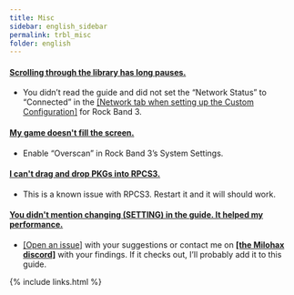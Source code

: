 ```yaml
---
title: Misc
sidebar: english_sidebar
permalink: trbl_misc
folder: english
---
```


<div class="panel-group" id="accordion">
                    <div class="panel panel-default">
                        <div class="panel-heading">
                            <h4 class="panel-title">
                                <a class="noCrossRef accordion-toggle" data-toggle="collapse" data-parent="#accordion" href="#collapseOne">Scrolling through the library has long pauses.</a>
                            </h4>
                        </div>
                        <div id="collapseOne" class="panel-collapse collapse noCrossRef">
                            <div class="panel-body">
                               <ul>
<li>You didn’t read the guide and did not set the “Network Status” to “Connected” in the <a href="https://rb3pc.milohax.org/english/customconfiguration#network">[Network tab when setting up the Custom Configuration]</a> for Rock Band 3.</li>
</ul>
                            </div>
                        </div>
                    </div>
                    <!-- /.panel -->
                    <div class="panel panel-default">
                        <div class="panel-heading">
                            <h4 class="panel-title">
                                <a class="noCrossRef accordion-toggle" data-toggle="collapse" data-parent="#accordion" href="#collapseTwo">My game doesn't fill the screen.</a>
                            </h4>
                        </div>
                        <div id="collapseTwo" class="panel-collapse collapse noCrossRef">
                            <div class="panel-body">
<ul>
<li>Enable “Overscan” in Rock Band 3’s System Settings.</li>
</ul>
                            </div>
                        </div>
                    </div>
                    <!-- /.panel -->
                                        <div class="panel panel-default">
                        <div class="panel-heading">
                            <h4 class="panel-title">
                                <a class="noCrossRef accordion-toggle" data-toggle="collapse" data-parent="#accordion" href="#collapseThree">I can't drag and drop PKGs into RPCS3.</a>
                            </h4>
                        </div>
                        <div id="collapseThree" class="panel-collapse collapse noCrossRef">
                            <div class="panel-body">
                                <ul>
<li>This is a known issue with RPCS3. Restart it and it will should work.</li>
</ul>
                            </div>
                        </div>
                    </div>
                    <!-- /.panel -->
                                        <div class="panel panel-default">
                        <div class="panel-heading">
                            <h4 class="panel-title">
                                <a class="noCrossRef accordion-toggle" data-toggle="collapse" data-parent="#accordion" href="#collapseFour">You didn't mention changing (SETTING) in the guide. It helped my performance.</a>
                            </h4>
                        </div>
                        <div id="collapseFour" class="panel-collapse collapse noCrossRef">
                            <div class="panel-body">
                                <ul>
<li><a href="https://github.com/hmxmilohax/rb3-pc/issues/new">[Open an issue]</a> with your suggestions or contact me on <a href="https://rb3dx.milohax.org/discord"><strong>[the Milohax discord]</strong></a> with your findings. If it checks out, I’ll probably add it to this guide.</li>
</ul>
                            </div>
                        </div>
                    </div>
                    <!-- /.panel -->
</div>
<!-- /.panel-group -->


{% include links.html %}